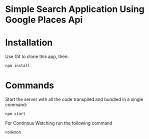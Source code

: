 # Simple Search Application Using Google Places Api

# Installation

Use Git to clone this app, then:

```
npm install
```

# Commands

Start the server with all the code transpiled and bundled in a single command:

```
npm start
```

For Continous Watching run the following command

```
nodemon
```